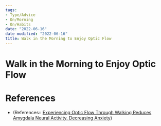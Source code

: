 ```yaml
---
tags:
- Type/Advice
- On/Morning
- On/Habits
date: "2022-06-16"
date modified: "2022-06-16"
title: Walk in the Morning to Enjoy Optic Flow
---
```


# Walk in the Morning to Enjoy Optic Flow

# References
- (References:: [Experiencing Optic Flow Through Walking Reduces Amygdala Neural Activity, Decreasing Anxiety](httpspodclips.comcexperiencing-optic-flow-through-walking-reduces-amygdala-neural-activity-decreasing-anxietyss=medium))
